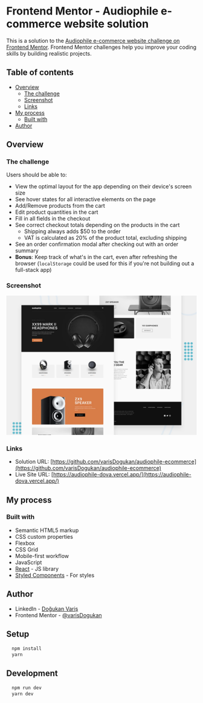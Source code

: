 # Frontend Mentor - Audiophile e-commerce website solution

This is a solution to the [Audiophile e-commerce website challenge on Frontend Mentor](https://www.frontendmentor.io/challenges/audiophile-ecommerce-website-C8cuSd_wx). Frontend Mentor challenges help you improve your coding skills by building realistic projects.

## Table of contents

- [Overview](#overview)
  - [The challenge](#the-challenge)
  - [Screenshot](#screenshot)
  - [Links](#links)
- [My process](#my-process)
  - [Built with](#built-with)
- [Author](#author)

## Overview

### The challenge

Users should be able to:

- View the optimal layout for the app depending on their device's screen size
- See hover states for all interactive elements on the page
- Add/Remove products from the cart
- Edit product quantities in the cart
- Fill in all fields in the checkout
- See correct checkout totals depending on the products in the cart
  - Shipping always adds $50 to the order
  - VAT is calculated as 20% of the product total, excluding shipping
- See an order confirmation modal after checking out with an order summary
- **Bonus**: Keep track of what's in the cart, even after refreshing the browser (`localStorage` could be used for this if you're not building out a full-stack app)

### Screenshot

![](./preview.jpg)

### Links

- Solution URL: [https://github.com/varisDogukan/audiophile-ecommerce](https://github.com/varisDogukan/audiophile-ecommerce)
- Live Site URL: [https://audiophile-dova.vercel.app/](https://audiophile-dova.vercel.app/)

## My process

### Built with

- Semantic HTML5 markup
- CSS custom properties
- Flexbox
- CSS Grid
- Mobile-first workflow
- JavaScript
- [React](https://reactjs.org/) - JS library
- [Styled Components](https://styled-components.com/) - For styles

## Author

- LinkedIn - [Doğukan Variş](https://www.linkedin.com/in/dogukanvaris/)
- Frontend Mentor - [@varisDogukan](https://www.frontendmentor.io/profile/varisDogukan)

## Setup

```shell
  npm install
  yarn
```

## Development

```shell
  npm run dev
  yarn dev
```

